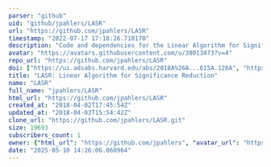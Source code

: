 ```yaml
---
parser: "github"
uid: "github/jpahlers/LASR"
url: "https://github.com/jpahlers/LASR"
timestamp: "2022-07-17 17:18:26.718170"
description: "Code and dependencies for the Linear Algorithm for Significance Reduction, developed by various members of the University of Idaho's Department of Physics."
avatar: "https://avatars.githubusercontent.com/u/38013473?v=4"
repo_url: "https://github.com/jpahlers/LASR"
doi: ["https://ui.adsabs.harvard.edu/abs/2018A%26A...615A.128A", "https://ui.adsabs.harvard.edu/abs/2018ascl.soft06021A/abstract"]
title: "LASR: Linear Algorithm for Significance Reduction"
name: "LASR"
full_name: "jpahlers/LASR"
html_url: "https://github.com/jpahlers/LASR"
created_at: "2018-04-02T17:45:54Z"
updated_at: "2018-04-03T15:54:42Z"
clone_url: "https://github.com/jpahlers/LASR.git"
size: 19693
subscribers_count: 1
owner: {"html_url": "https://github.com/jpahlers", "avatar_url": "https://avatars.githubusercontent.com/u/38013473?v=4", "login": "jpahlers", "type": "User"}
date: "2025-05-10 14:26:06.060964"
---
```

